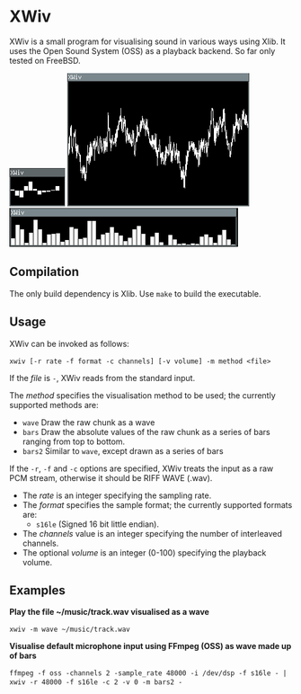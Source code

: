 # XWiv
XWiv is a small program for visualising sound in various ways
using Xlib.
It uses the Open Sound System (OSS) as a playback backend.
So far only tested on FreeBSD.

![Example screenshot 1](screenshot1.png)
![Example screenshot 2](screenshot2.png)
![Example screenshot 3](screenshot3.png)

## Compilation
The only build dependency is Xlib.
Use `make` to build the executable.

## Usage
XWiv can be invoked as follows:
```
xwiv [-r rate -f format -c channels] [-v volume] -m method <file>
```
If the *file* is `-`, XWiv reads from the standard input.

The *method* specifies the visualisation method to be used; the
currently supported methods are:
  * `wave` Draw the raw chunk as a wave
  * `bars` Draw the absolute values of the raw chunk as a series of bars
           ranging from top to bottom.
  * `bars2` Similar to `wave`, except drawn as a series of bars

If the `-r`, `-f` and `-c` options are specified, XWiv treats the
input as a raw PCM stream, otherwise it should be RIFF WAVE (.wav).
* The *rate* is an integer specifying the sampling rate.
* The *format* specifies the sample format; the currently supported
  formats are:
  * `s16le` (Signed 16 bit little endian).
* The *channels* value is an integer specifying the number of interleaved
  channels.
* The optional *volume* is an integer (0-100) specifying the playback volume.

## Examples
**Play the file ~/music/track.wav visualised as a wave**
```
xwiv -m wave ~/music/track.wav
```
**Visualise default microphone input using FFmpeg (OSS) as wave made up of bars**
```
ffmpeg -f oss -channels 2 -sample_rate 48000 -i /dev/dsp -f s16le - | xwiv -r 48000 -f s16le -c 2 -v 0 -m bars2 -
```
